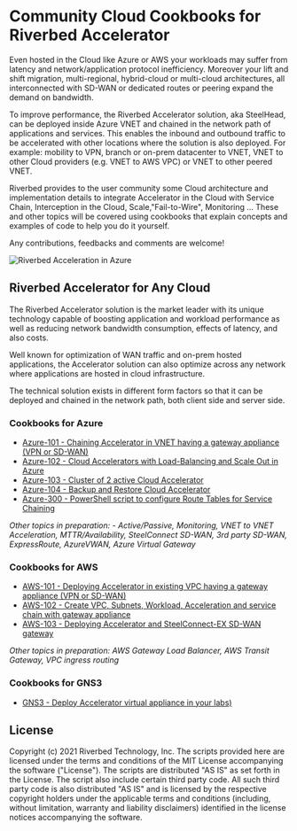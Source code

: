 # Community Cloud Cookbooks for Riverbed Accelerator

Even hosted in the Cloud like Azure or AWS your workloads may suffer from latency and network/application protocol inefficiency. Moreover your lift and shift migration, multi-regional, hybrid-cloud or multi-cloud architectures, all interconnected with SD-WAN or dedicated routes or peering expand the demand on bandwidth.

To improve performance, the Riverbed Accelerator solution, aka SteelHead, can be deployed inside Azure VNET and chained in the network path of applications and services. This enables the inbound and outbound traffic to be accelerated with other locations where the solution is also deployed. For example: mobility to VPN, branch or on-prem datacenter to VNET, VNET to other Cloud providers (e.g. VNET to AWS VPC) or VNET to other peered VNET.

Riverbed provides to the user community some Cloud architecture and implementation details to integrate Accelerator in the Cloud with Service Chain, Interception in the Cloud, Scale,"Fail-to-Wire", Monitoring ... These and other topics will be covered using cookbooks that explain concepts and examples of code to help you do it yourself.

Any contributions, feedbacks and comments are welcome!

![Riverbed Acceleration in Azure](./images/Riverbed-in-the-Clouds.png)

## Riverbed Accelerator for Any Cloud

The Riverbed Accelerator solution is the market leader with its unique technology capable of boosting application and workload performance as well as reducing network bandwidth consumption, effects of latency, and also costs.

Well known for optimization of WAN traffic and on-prem hosted applications, the Accelerator solution can also optimize across any network where applications are hosted in cloud infrastructure.

The technical solution exists in different form factors so that it can be deployed and chained in the network path, both client side and server side.

### Cookbooks for Azure

- [Azure-101 - Chaining Accelerator in VNET having a gateway appliance (VPN or SD-WAN)](Azure-Cloud-Cookbooks/101-service-chain-gw-appliance)
- [Azure-102 - Cloud Accelerators with Load-Balancing and Scale Out in Azure](Azure-Cloud-Cookbooks/102-scale-out)
- [Azure-103 - Cluster of 2 active Cloud Accelerator](Azure-Cloud-Cookbooks/103-deploy-active-active)
- [Azure-104 - Backup and Restore Cloud Accelerator](Azure-Cloud-Cookbooks/104-Backup-and-Restore)
- [Azure-300 - PowerShell script to configure Route Tables for Service Chaining](Azure-ServiceChain)

*Other topics in preparation: - Active/Passive, Monitoring, VNET to VNET Acceleration, MTTR/Availability, SteelConnect SD-WAN, 3rd party SD-WAN, ExpressRoute, AzureVWAN, Azure Virtual Gateway*

### Cookbooks for AWS

- [AWS-101 - Deploying Accelerator in existing VPC having a gateway appliance (VPN or SD-WAN)](AWS-Cloud-Cookbooks/101-service-chain-gw-appliance.md)
- [AWS-102 - Create VPC, Subnets, Workload, Acceleration and service chain with gateway appliance](AWS-Cloud-Cookbooks/102-vpc-and-service-chain-gw-appliance.md)
- [AWS-103 - Deploying Accelerator and SteelConnect-EX SD-WAN gateway](AWS-Cloud-Cookbooks/103-sconex-and-cloud-accelerator)

*Other topics in preparation: AWS Gateway Load Balancer, AWS Transit Gateway, VPC ingress routing*

### Cookbooks for GNS3

- [GNS3 - Deploy Accelerator virtual appliance in your labs)](GNS3/)

## License

Copyright (c) 2021 Riverbed Technology, Inc.
The scripts provided here are licensed under the terms and conditions of the MIT License accompanying the software ("License"). The scripts are distributed "AS IS" as set forth in the License. The script also include certain third party code. All such third party code is also distributed "AS IS" and is licensed by the respective copyright holders under the applicable terms and conditions (including, without limitation, warranty and liability disclaimers) identified in the license notices accompanying the software.
